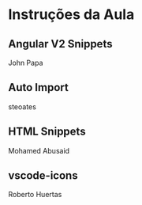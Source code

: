 # Instruções da Aula

## Angular V2 Snippets
John Papa

## Auto Import
steoates

## HTML Snippets
Mohamed Abusaid

## vscode-icons
Roberto Huertas
